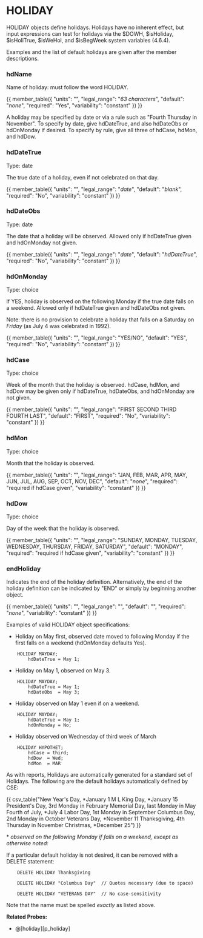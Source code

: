 # HOLIDAY

HOLIDAY objects define holidays. Holidays have no inherent effect, but input expressions can test for holidays via the \$DOWH, \$isHoliday, \$isHoliTrue, \$isWeHol, and \$isBegWeek system variables (4.6.4).

Examples and the list of default holidays are given after the member descriptions.

<!--
hdName is required in the program. WHY? 7-92.
-->
### hdName

Name of holiday: <!-- if given,--> must follow the word HOLIDAY. <!-- Necessary only if the HOLIDAY object is referenced later with another statement, for example in a LIKE clause or with ALTER; however, we suggest always naming all objects for clearer error messages and future flexibility. -->

{{
  member_table({
    "units": "",
    "legal_range": "*63 characters*", 
    "default": "*none*",
    "required": "Yes",
    "variability": "constant" 
  })
}}

A holiday may be specified by date or via a rule such as "Fourth Thursday in November". To specify by date, give hdDateTrue, and also hdDateObs or hdOnMonday if desired. To specify by rule, give all three of hdCase, hdMon, and hdDow.

### hdDateTrue

Type: date

The true date of a holiday, even if not celebrated on that day.

{{
  member_table({
    "units": "",
    "legal_range": "*date*", 
    "default": "*blank*",
    "required": "No",
    "variability": "constant" 
  })
}}

### hdDateObs

Type: date

The date that a holiday will be observed. Allowed only if hdDateTrue given and hdOnMonday not given.

{{
  member_table({
    "units": "",
    "legal_range": "*date*", 
    "default": "*hdDateTrue*",
    "required": "No",
    "variability": "constant" 
  })
}}

### hdOnMonday

Type: choice

If YES, holiday is observed on the following Monday if the true date falls on a weekend. Allowed only if hdDateTrue given and hdDateObs not given.

Note: there is no provision to celebrate a holiday that falls on a Saturday on *Friday* (as July 4 was celebrated in 1992).

{{
  member_table({
    "units": "",
    "legal_range": "YES/NO", 
    "default": "YES",
    "required": "No",
    "variability": "constant" 
  })
}}

### hdCase

Type: choice

Week of the month that the holiday is observed. hdCase, hdMon, and hdDow may be given only if hdDateTrue, hdDateObs, and hdOnMonday are not given.

{{
  member_table({
    "units": "",
    "legal_range": "FIRST SECOND THIRD FOURTH LAST", 
    "default": "FIRST",
    "required": "No",
    "variability": "constant" 
  })
}}

### hdMon

Type: choice

Month that the holiday is observed.

{{
  member_table({
    "units": "",
    "legal_range": "JAN, FEB, MAR, APR, MAY, JUN, JUL, AUG, SEP, OCT, NOV, DEC", 
    "default": "*none*",
    "required": "required if hdCase given",
    "variability": "constant" 
  })
}}

### hdDow

Type: choice

Day of the week that the holiday is observed.

{{
  member_table({
    "units": "",
    "legal_range": "SUNDAY, MONDAY, TUESDAY, WEDNESDAY, THURSDAY, FRIDAY, SATURDAY", 
    "default": "MONDAY",
    "required": "required if hdCase given",
    "variability": "constant" 
  })
}}

### endHoliday

Indicates the end of the holiday definition. Alternatively, the end of the holiday definition can be indicated by "END" or simply by beginning another object.

{{
  member_table({
    "units": "",
    "legal_range": "", 
    "default": "",
    "required": "*none*",
    "variability": "constant" 
  })
}}

Examples of valid HOLIDAY object specifications:

-   Holiday on May first, observed date moved to following Monday if the first falls on a weekend (hdOnMonday defaults Yes).

<!-- -->
        HOLIDAY MAYDAY;
            hdDateTrue = May 1;

-   Holiday on May 1, observed on May 3.

<!-- -->
        HOLIDAY MAYDAY;
            hdDateTrue = May 1;
            hdDateObs  = May 3;

-   Holiday observed on May 1 even if on a weekend.

<!-- -->
        HOLIDAY MAYDAY;
            hdDateTrue = May 1;
            hdOnMonday = No;

-   Holiday observed on Wednesday of third week of March

<!-- -->
        HOLIDAY HYPOTHET;
            hdCase = third;
            hdDow  = Wed;
            hdMon  = MAR

As with reports, Holidays are automatically generated for a standard set of Holidays. The following are the default holidays automatically defined by CSE:

{{
  csv_table("New Year's Day,    \*January 1
  M L King Day,      \*January 15
  President's Day,   3rd Monday in February
  Memorial Day,      last Monday in May
  Fourth of July,    \*July 4
  Labor Day,         1st Monday in September
  Columbus Day,      2nd Monday in October
  Veterans Day,      \*November 11
  Thanksgiving,      4th Thursday in November
  Christmas,         \*December 25")
}}

\* *observed on the following Monday if falls on a weekend, except as otherwise noted:*

If a particular default holiday is not desired, it can be removed with a DELETE statement:

        DELETE HOLIDAY Thanksgiving

        DELETE HOLIDAY "Columbus Day"  // Quotes necessary (due to space)

        DELETE HOLIDAY "VETERANS DAY"  // No case-sensitivity

Note that the name must be spelled *exactly* as listed above.

**Related Probes:**

- @[holiday][p_holiday]
